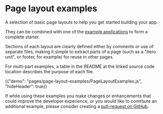 # Page layout examples

<p class="description">A selection of basic page layouts to help you get started building your app.</p>

They can be combined with one of the [example applications](https://github.com/6thquake/react-material/tree/master/examples) to form a complete starter.

Sections of each layout are clearly defined either by comments or use of separate files, 
making it simple to extract parts of a page (such as a "hero unit", or footer, for example) 
for reuse in other pages.

For multi-part examples, a table in the README at the linked source code location describes 
the purpose of each file. 

{{"demo": "pages/page-layout-examples/PageLayoutExamples.js", "hideHeader": true}}

If while using these examples you make changes or enhancements that could improve the 
developer experience, or you would like to contrbute an additional example,
please consider creating a [pull-request on GitHub](https://github.com/6thquake/react-material/pulls). 
